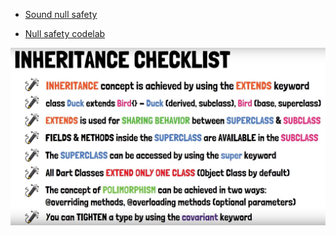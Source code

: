 - [Sound null safety](https://dart.dev/null-safety)

- [Null safety codelab](https://dart.dev/codelabs/null-safety)

![inheritance](./assets/inheirtance.PNG)